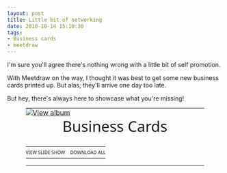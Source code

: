 ```yaml
---
layout: post
title: Little bit of networking
date: 2010-10-14 15:10:30
tags:
- Business cards
- meetdraw
---
```

<p>I'm sure you'll agree there's nothing wrong with a little bit of self promotion.</p>
<p>With Meetdraw on the way, I thought it was best to get some new business cards printed up. But alas, they'll arrive one day too late.</p>
<p>But hey, there's always here to showcase what you're missing!</p>
<div style="padding-bottom: 0px; margin: 0px auto; padding-left: 0px; width: 417px; padding-right: 0px; display: block; float: none; padding-top: 0px" id="scid:66721397-FF69-4ca6-AEC4-17E6B3208830:3a945ca1-1ad9-48e3-8c8c-8337c5679c46" class="wlWriterEditableSmartContent">
<table border="0" cellspacing="0" cellpadding="0" style="outline:none;border-style:none;margin:0px;padding:0px;width:417px;border-collapse:collapse;">
<tbody>
<tr>
<td style="margin:0px;padding:0px;outline:none;border-style:none;width:auto"><a style="outline:none;border-style:none;margin:0px;padding:0px;" target="_blank" href="https://cid-2542b7e77b3308bc.skydrive.live.com/redir.aspx?page=play&amp;resid=2542B7E77B3308BC!2649&amp;type=5&amp;authkey=Qkr*52yhwZo%24&amp;Bsrc=Photomail&amp;Bpub=SDX.Photos"><img style="outline:none;border-style:none;padding:0px;margin:0px;border:0px;background:none;background-image:none;vertical-align:bottom;" alt="View album" title="View album" src="{{ site.baseurl }}/assets/album.jpg" /></a>
<div style="width:417px;text-align:center;overflow:visible;padding:0px;margin:0px;">
<div style="width:417px;overflow:visible;"><a style="text-decoration:none;" href="https://cid-2542b7e77b3308bc.skydrive.live.com/redir.aspx?page=browse&amp;resid=2542B7E77B3308BC!2649&amp;type=5&amp;authkey=Qkr*52yhwZo%24&amp;Bsrc=Photomail&amp;Bpub=SDX.Photos" target="_blank"><span style="line-height:1.26em;padding:0px;width:417px;font-size:26pt;font-family:'Segoe UI', helvetica, arial, sans-serif;" defaulttext="Enter album name here">Business Cards</span></a></div>
<div style="text-align:center;padding:9px 0px 0px 0px;margin:0px 0px 0px 0px;font-family:'Segoe UI', helvetica, arial, sans-serif;font-size:8pt;">
<table border="0" cellspacing="0" cellpadding="0" style="text-align:center;width:auto;margin-left:auto;margin-right:auto;padding:0px;outline:none;border-style:none;border-collapse:collapse;">
<tr>
<td style="vertical-align:top;outline:none;border-style:none;margin:0px;padding:6px 12px 6px 0px;"><a href="https://cid-2542b7e77b3308bc.skydrive.live.com/redir.aspx?page=play&amp;resid=2542B7E77B3308BC!2649&amp;type=5&amp;authkey=Qkr*52yhwZo%24&amp;Bsrc=Photomail&amp;Bpub=SDX.Photos" border="0" target="_blank" style="font-family:'Segoe UI', helvetica, arial, sans-serif;font-size:8pt;outline:none;border-style:none;text-decoration: none;padding:0px;margin:0px;">VIEW SLIDE SHOW</a></td>
<td style="vertical-align:top;outline:none;border-style:none;margin:0px;padding:6px 0px 6px 0px;"><a href="https://cid-2542b7e77b3308bc.skydrive.live.com/redir.aspx?page=downloadphotos&amp;resid=2542B7E77B3308BC!2649&amp;type=5&amp;Bsrc=Photomail&amp;Bpub=SDX.Photos&amp;authkey=Qkr*52yhwZo%24" border="0" target="_blank" style="font-family:'Segoe UI', helvetica, arial, sans-serif;font-size:8pt;outline:none;border-style:none;text-decoration: none;padding:0px;margin:0px;">DOWNLOAD ALL</a></td>
</tr>
</table></div>
</p></div>
</td>
</tr>
</tbody>
</table>
</div>
